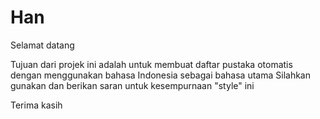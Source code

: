 # Han
Selamat datang

Tujuan dari projek ini adalah untuk membuat daftar pustaka otomatis dengan menggunakan bahasa Indonesia sebagai bahasa utama
Silahkan gunakan dan berikan saran untuk kesempurnaan "style" ini

Terima kasih
